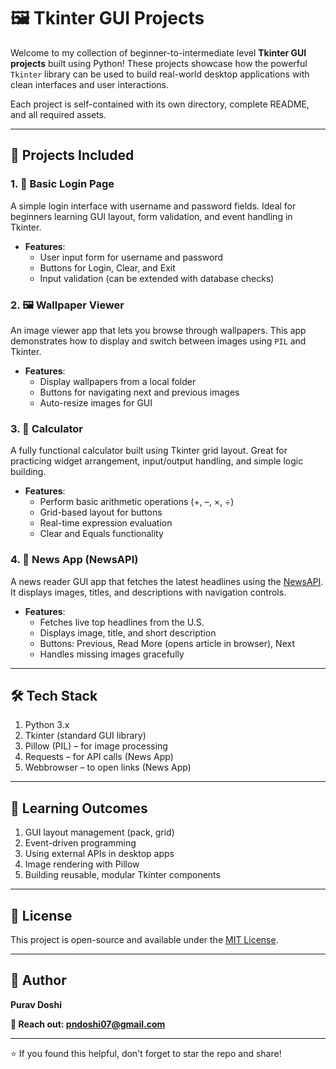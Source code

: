 # 🖼️ Tkinter GUI Projects

Welcome to my collection of beginner-to-intermediate level **Tkinter GUI projects** built using Python! These projects showcase how the powerful `Tkinter` library can be used to build real-world desktop applications with clean interfaces and user interactions.

Each project is self-contained with its own directory, complete README, and all required assets.

---

## 📁 Projects Included

### 1. 🔐 Basic Login Page
A simple login interface with username and password fields. Ideal for beginners learning GUI layout, form validation, and event handling in Tkinter.

- **Features**:
  - User input form for username and password
  - Buttons for Login, Clear, and Exit
  - Input validation (can be extended with database checks)


### 2. 🖼️ Wallpaper Viewer
An image viewer app that lets you browse through wallpapers. This app demonstrates how to display and switch between images using `PIL` and Tkinter.

- **Features**:
  - Display wallpapers from a local folder
  - Buttons for navigating next and previous images
  - Auto-resize images for GUI

### 3. 🧮 Calculator
A fully functional calculator built using Tkinter grid layout. Great for practicing widget arrangement, input/output handling, and simple logic building.

- **Features**:
  - Perform basic arithmetic operations (+, –, ×, ÷)
  - Grid-based layout for buttons
  - Real-time expression evaluation
  - Clear and Equals functionality

### 4. 📰 News App (NewsAPI)
A news reader GUI app that fetches the latest headlines using the [NewsAPI](https://newsapi.org/). It displays images, titles, and descriptions with navigation controls.

- **Features**:
  - Fetches live top headlines from the U.S.
  - Displays image, title, and short description
  - Buttons: Previous, Read More (opens article in browser), Next
  - Handles missing images gracefully

---

## 🛠️ Tech Stack
1. Python 3.x
2. Tkinter (standard GUI library)
3. Pillow (PIL) – for image processing
4. Requests – for API calls (News App)
5. Webbrowser – to open links (News App)

---

## 🧠 Learning Outcomes
1. GUI layout management (pack, grid)
2. Event-driven programming
3. Using external APIs in desktop apps
4. Image rendering with Pillow
5. Building reusable, modular Tkinter components

---

## 📄 License
This project is open-source and available under the [MIT License](LICENSE).

---

## 👋 Author
**Purav Doshi**

**📧 Reach out: pndoshi07@gmail.com**

---
⭐ If you found this helpful, don't forget to star the repo and share!